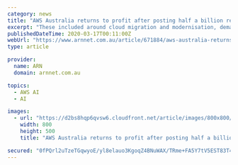 ```yaml
---
category: news
title: "AWS Australia returns to profit after posting half a billion revenue"
excerpt: "These included around cloud migration and modernisation, demand for contact centre technology and data analytics management and artificial intelligence. Last year, Migliorini spoke to ARN about AWS’ loss for 2018, saying the company had lowered its ..."
publishedDateTime: 2020-03-17T00:11:00Z
webUrl: "https://www.arnnet.com.au/article/671884/aws-australia-returns-profit-after-posting-half-billion-revenue/?fp=2&fpid=1"
type: article

provider:
  name: ARN
  domain: arnnet.com.au

topics:
  - AWS AI
  - AI

images:
  - url: "https://d2bs8hqp6qvsw6.cloudfront.net/article/images/800x800/dimg/adam_beavis.jpg"
    width: 800
    height: 500
    title: "AWS Australia returns to profit after posting half a billion revenue"

secured: "0fPQrl2uTzeTGqwyoE/yl8elauo3KgoqZ4BNuWAX/TRme+FA5Y7tV5EST83T4efH4/IUfvMMzpaJPGyNZywgNvv1vjsX+2PCnvBEkuBcsMLZxDGmXmAtI/OdYOrfRKXi0aFJ0gJGtK1cSC6L297rhWtN0NYWVHn9iDzkCHWhF5CrUV9Bum39DMQHqqiki2kluHgxQsEgtwl4zXsnarmJ0A1nfNrR5QKIvNUoLuccQrrxcJiNHi4RCZK1oaMksvOW9XFhMAWhiKcH+Q490sBIhAMJqo3QxX9wzpfMGfO/zqGiCFvOowTyoOOb7Kr57VbHDFpkqAUDownWzIl0NH2RlyKmgGvXsHd38ViCfse0gJo9wjb9HPRkSneHH99mV1eAGm1WqD5z2fqU+ts3dxp3FF+v3whOgdzF0XsrZFE/KwHgihPlspoz3GMoCIHlqAmz4PQKG/uSo7bPO2dKzr4Lwfu+znUB6HiF+miYmWJ+TTI=;hFU2ZwrLGta+V1E8+20MCw=="
---
```


